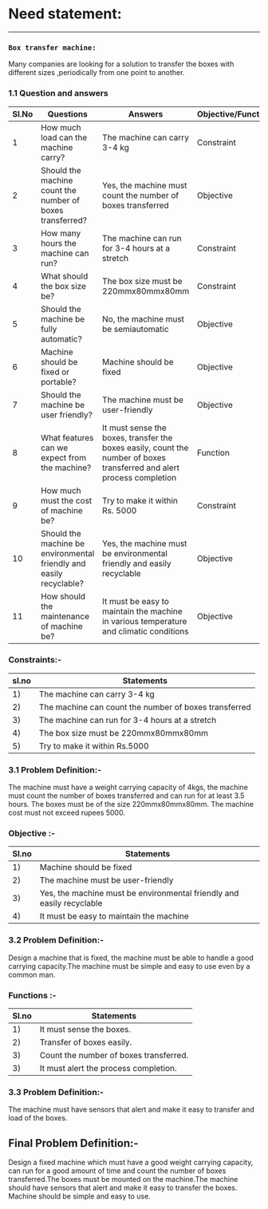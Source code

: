 # **Need statement:**

***

### **`Box transfer machine:`**
Many companies are looking for a solution to transfer the boxes with different sizes ,periodically from one point to another.

### 1.1 Question and answers
|Sl.No|Questions|Answers|Objective/Function/Constraint|
|-----|---------|-------|-----------------------------|
|1|How much load can the machine carry?|The machine can carry 3-4 kg|Constraint|
|2|Should the machine count the number of boxes transferred?|Yes, the machine must count the number of boxes transferred|Objective|
|3|How many hours the machine can run?|The machine can run for 3-4 hours at a stretch|Constraint|
|4|What should the box size be?|The box size must be 220mmx80mmx80mm|Constraint|
|5|Should the machine be fully automatic?|No, the machine must be semiautomatic|Objective|
|6| Machine should be fixed or portable?|Machine should be fixed|Objective|
|7|Should the machine be user friendly?|The machine must be user-friendly|Objective|
|8|What features can we expect from the machine?|It must sense the boxes, transfer the boxes easily, count the number of boxes transferred and alert process completion|Function|
|9|How much must the cost of machine be?|Try to make it within Rs. 5000|Constraint|
|10|Should the machine be environmental friendly and easily recyclable?|Yes, the machine must be environmental friendly and easily recyclable|Objective|
|11|How should the maintenance of machine be?|It must be easy to maintain the machine in various temperature and climatic conditions|Objective|

### Constraints:-
|sl.no|Statements|
|-----|----------|
|1)|The machine can carry 3-4 kg|
|2)|The machine can count the number of boxes transferred|
|3)|The machine can run for 3-4 hours at a stretch|
|4)|The box size must be 220mmx80mmx80mm|
|5)|Try to make it within Rs.5000|

### 3.1 Problem Definition:-
The machine must have a weight carrying capacity of 4kgs, the machine must count the number of boxes transferred and can run for at least 3.5 hours. The boxes must be of the size 220mmx80mmx80mm. The machine cost must not exceed rupees 5000.

### Objective :-
|Sl.no|Statements|
|-----|----------|
|1)|Machine should be fixed|
|2)|The machine must be user-friendly|
|3)|Yes, the machine must be environmental friendly and easily recyclable|
|4)|It must be easy to maintain the machine|

### 3.2 Problem Definition:-
Design a machine that is fixed, the machine must be able to handle a good carrying capacity.The machine must be simple and easy to use even by a common man.

### Functions :-
|Sl.no|Statements|
|-----|----------|
|1)|It must sense the boxes.
|2)|Transfer of boxes easily.
|3)|Count the number of boxes transferred.
|3)|It must alert the process completion.                                     

### 3.3 Problem Definition:-
The machine must have sensors that alert and make it easy to transfer and load of the boxes.

## Final Problem Definition:-
Design a fixed machine which must have a good weight carrying capacity, can run for a good amount of time and count the number of boxes transferred.The boxes must be mounted on the machine.The machine should have sensors that alert and make it easy to transfer the boxes. Machine should be simple and easy to use. 





